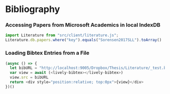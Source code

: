 # Bibliography 

<script>
import {hideHiddenElements, toggleLayer, showVariable, runExampleButton} from "src/client/essay.js";
</script>

<script>runExampleButton("run", this, ["Example1", "Example2"]);</script>

### Accessing Papers from Microsoft Academics in local IndexDB



```javascript  {.Example1}
import Literature from "src/client/literature.js";
Literature.db.papers.where("key").equals("Sorensen2017SLL").toArray()
```


### Loading Bibtex Entries from a File

```javascript  {.Example2}
(async () => {
  let bibURL = "http://localhost:9005/Dropbox/Thesis/Literature/_test.bib"
  var view = await (<lively-bibtex></lively-bibtex>)
  view.src = bibURL
  return <div style="position:relative; top:0px">{view}</div>
})()
```
